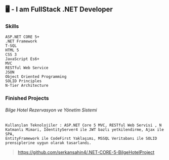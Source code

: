 ## 🖥️ - I am FullStack .NET Developer

### Skills
    ASP.NET CORE 5+
    .NET Framework
    T-SQL
    HTML 5
    CSS 3
    JavaScript Es6+
    MVC
    RESTful Web Service
    JSON
    Object Oriented Programming
    SOLID Principles
    N-Tier Architecture
    
### Finished Projects
######    Bilge Hotel Rezervasyon ve Yönetim Sistemi
    Kullanılan Teknolojiler : ASP.NET Core 5 MVC, RESTful Web Servisi , N
    Katmanlı Mimari, İdentityServer4 ile JWT bazlı yetkilendirme, Ajax ile SPA,
    EntityFramework ile CodeFirst Yaklaşımı, MSSQL Veritabanı ile SOLID
    prensiplerine uygun olarak tasarlandı.
>   https://github.com/serkansahin4/.NET-CORE-5-BilgeHotelProject

